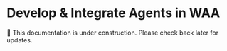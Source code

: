# Develop & Integrate Agents in WAA

🚧 This documentation is under construction. Please check back later for updates.